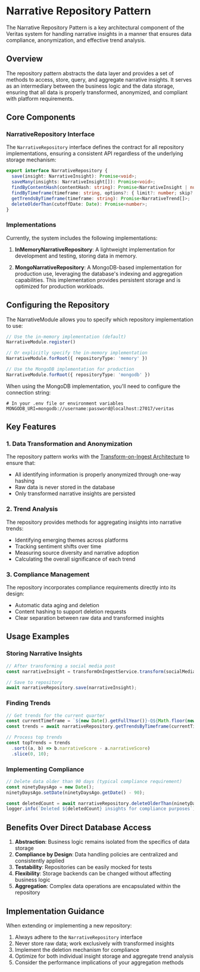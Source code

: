 # Narrative Repository Pattern

The Narrative Repository Pattern is a key architectural component of the Veritas system for handling narrative insights in a manner that ensures data compliance, anonymization, and effective trend analysis.

## Overview

The repository pattern abstracts the data layer and provides a set of methods to access, store, query, and aggregate narrative insights. It serves as an intermediary between the business logic and the data storage, ensuring that all data is properly transformed, anonymized, and compliant with platform requirements.

## Core Components

### NarrativeRepository Interface

The `NarrativeRepository` interface defines the contract for all repository implementations, ensuring a consistent API regardless of the underlying storage mechanism:

```typescript
export interface NarrativeRepository {
  save(insight: NarrativeInsight): Promise<void>;
  saveMany(insights: NarrativeInsight[]): Promise<void>;
  findByContentHash(contentHash: string): Promise<NarrativeInsight | null>;
  findByTimeframe(timeframe: string, options?: { limit?: number; skip?: number }): Promise<NarrativeInsight[]>;
  getTrendsByTimeframe(timeframe: string): Promise<NarrativeTrend[]>;
  deleteOlderThan(cutoffDate: Date): Promise<number>;
}
```

### Implementations

Currently, the system includes the following implementations:

1. **InMemoryNarrativeRepository**: A lightweight implementation for development and testing, storing data in memory.

2. **MongoNarrativeRepository**: A MongoDB-based implementation for production use, leveraging the database's indexing and aggregation capabilities. This implementation provides persistent storage and is optimized for production workloads.

## Configuring the Repository

The NarrativeModule allows you to specify which repository implementation to use:

```typescript
// Use the in-memory implementation (default)
NarrativeModule.register()

// Or explicitly specify the in-memory implementation
NarrativeModule.forRoot({ repositoryType: 'memory' })

// Use the MongoDB implementation for production
NarrativeModule.forRoot({ repositoryType: 'mongodb' })
```

When using the MongoDB implementation, you'll need to configure the connection string:

```
# In your .env file or environment variables
MONGODB_URI=mongodb://username:password@localhost:27017/veritas
```

## Key Features

### 1. Data Transformation and Anonymization

The repository pattern works with the [Transform-on-Ingest Architecture](./transform-on-ingest-architecture.md) to ensure that:

- All identifying information is properly anonymized through one-way hashing
- Raw data is never stored in the database
- Only transformed narrative insights are persisted

### 2. Trend Analysis

The repository provides methods for aggregating insights into narrative trends:

- Identifying emerging themes across platforms
- Tracking sentiment shifts over time
- Measuring source diversity and narrative adoption
- Calculating the overall significance of each trend

### 3. Compliance Management

The repository incorporates compliance requirements directly into its design:

- Automatic data aging and deletion
- Content hashing to support deletion requests
- Clear separation between raw data and transformed insights

## Usage Examples

### Storing Narrative Insights

```typescript
// After transforming a social media post
const narrativeInsight = transformOnIngestService.transform(socialMediaPost);

// Save to repository
await narrativeRepository.save(narrativeInsight);
```

### Finding Trends

```typescript
// Get trends for the current quarter
const currentTimeframe = `${new Date().getFullYear()}-Q${Math.floor(new Date().getMonth() / 3) + 1}`;
const trends = await narrativeRepository.getTrendsByTimeframe(currentTimeframe);

// Process top trends
const topTrends = trends
  .sort((a, b) => b.narrativeScore - a.narrativeScore)
  .slice(0, 10);
```

### Implementing Compliance

```typescript
// Delete data older than 90 days (typical compliance requirement)
const ninetyDaysAgo = new Date();
ninetyDaysAgo.setDate(ninetyDaysAgo.getDate() - 90);

const deletedCount = await narrativeRepository.deleteOlderThan(ninetyDaysAgo);
logger.info(`Deleted ${deletedCount} insights for compliance purposes`);
```

## Benefits Over Direct Database Access

1. **Abstraction**: Business logic remains isolated from the specifics of data storage
2. **Compliance by Design**: Data handling policies are centralized and consistently applied
3. **Testability**: Repositories can be easily mocked for tests
4. **Flexibility**: Storage backends can be changed without affecting business logic
5. **Aggregation**: Complex data operations are encapsulated within the repository

## Implementation Guidance

When extending or implementing a new repository:

1. Always adhere to the `NarrativeRepository` interface
2. Never store raw data; work exclusively with transformed insights
3. Implement the deletion mechanism for compliance
4. Optimize for both individual insight storage and aggregate trend analysis
5. Consider the performance implications of your aggregation methods 